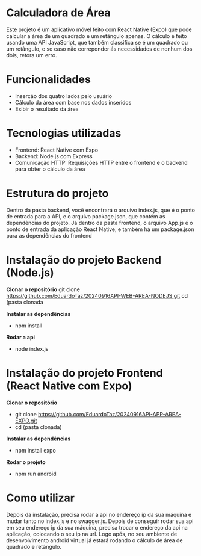 # Calculadora de Área 
  Este projeto é um aplicativo móvel feito com React Native (Expo) que pode calcular a área de um quadrado e um retângulo apenas. O cálculo é feito usando uma API JavaScript, que também classifica se é um quadrado ou um retângulo, e se caso não correponder ás necessidades de nenhum dos dois, retora um erro.

# Funcionalidades
  * Inserção dos quatro lados pelo usuário
  * Cálculo da área com base nos dados inseridos
  * Exibir o resultado da área

# Tecnologias utilizadas 
  * Frontend: React Native com Expo
  * Backend: Node.js com Express
  * Comunicação HTTP: Requisições HTTP entre o frontend e o backend para obter o cálculo da área

# Estrutura do projeto
  Dentro da pasta backend, você encontrará o arquivo index.js, que é o ponto de entrada para a API, e o arquivo package.json, que contém as dependências do projeto. Já dentro da pasta frontend, o arquivo App.js é o ponto de entrada da aplicação React Native, e também há um package.json para as dependências do frontend
  
# Instalação do projeto Backend (Node.js)
  **Clonar o repositório**
  git clone https://github.com/EduardoTaz/20240916API-WEB-AREA-NODEJS.git
  cd (pasta clonada

  **Instalar as dependências**
  * npm install

  **Rodar a api**
  * node index.js
  
# Instalação do projeto Frontend (React Native com Expo) 
  **Clonar o repositório**
  * git clone https://github.com/EduardoTaz/20240916API-APP-AREA-EXPO.git
  * cd (pasta clonada)

  **Instalar as dependências**
  * npm install expo

  **Rodar o projeto**
  * npm run android

# Como utilizar
  Depois da instalação, precisa rodar a api no endereço ip da sua máquina e mudar tanto no index.js e no swagger.js. Depois de conseguir rodar sua api em seu endereço ip da sua máquina, precisa trocar o endereço da api na aplicação, colocando o seu ip na url. Logo após, no seu ambiente de desenvolvimento android virtual já estará rodando o cálculo de área de quadrado e retângulo.
